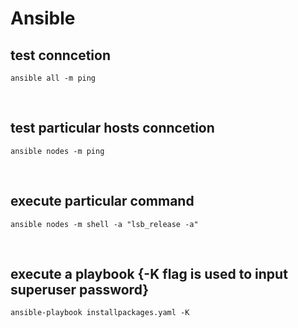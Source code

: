 # Ansible
## test conncetion
```ansible all -m ping```

<br>

## test particular hosts conncetion
```ansible nodes -m ping```

<br>

## execute particular command 
```ansible nodes -m shell -a "lsb_release -a"```

<br>

## execute a playbook {-K flag is used to input superuser password}
```ansible-playbook installpackages.yaml -K```
